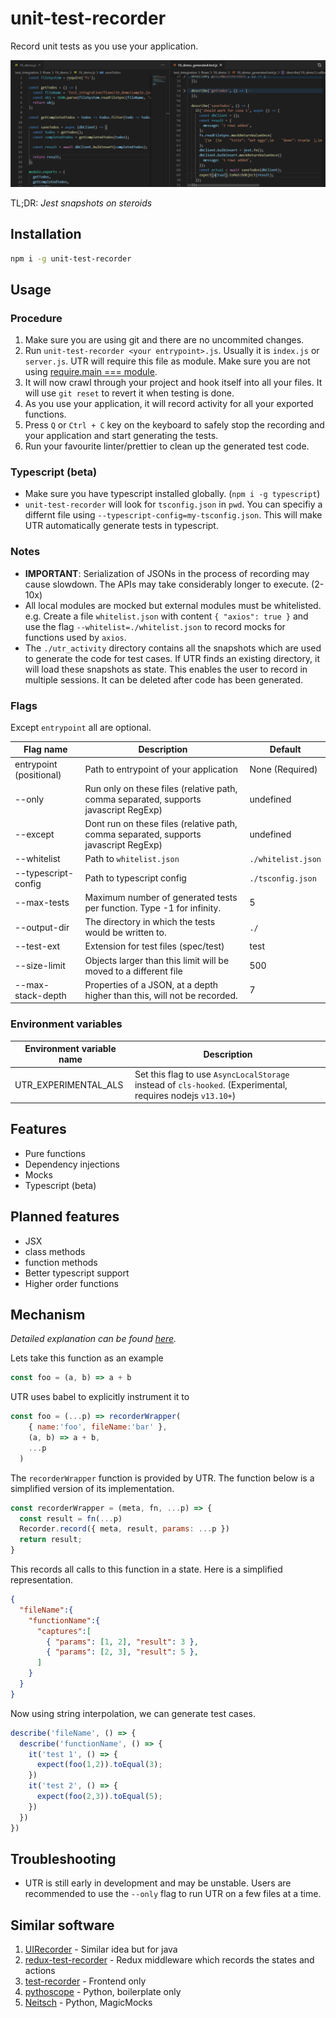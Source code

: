# unit-test-recorder

Record unit tests as you use your application.

![sample](sample.PNG)

TL;DR:  *Jest snapshots on steroids*

## Installation

```sh
npm i -g unit-test-recorder
```

## Usage

### Procedure

1. Make sure you are using git and there are no uncommited changes.
2. Run `unit-test-recorder <your entrypoint>.js`. Usually it is `index.js` or `server.js`. UTR will require this file as module. Make sure you are not using [require.main === module](https://stackoverflow.com/a/6398335/1217998).
3. It will now crawl through your project and hook itself into all your files. It will use `git reset` to revert it when testing is done.
4. As you use your application, it will record activity for all your exported functions.
5. Press `Q` or `Ctrl + C` key on the keyboard to safely stop the recording and your application and start generating the tests.
6. Run your favourite linter/prettier to clean up the generated test code.

### Typescript (beta)

* Make sure you have typescript installed globally. (`npm i -g typescript`)
* `unit-test-recorder` will look for `tsconfig.json` in `pwd`. You can specifiy a differnt file using `--typescript-config=my-tsconfig.json`. This will make UTR automatically generate tests in typescript.

### Notes

* **IMPORTANT**: Serialization of JSONs in the process of recording may cause slowdown. The APIs may take considerably longer to execute. (2-10x)
* All local modules are mocked but external modules must be whitelisted. e.g. Create a file `whitelist.json` with content `{ "axios": true }` and use the flag `--whitelist=./whitelist.json` to record mocks for functions used by `axios`.
* The `./utr_activity` directory contains all the snapshots which are used to generate the code for test cases. If UTR finds an existing directory, it will load these snapshots as state. This enables the user to record in multiple sessions. It can be deleted after code has been generated.

### Flags

Except `entrypoint` all are optional.

| Flag name | Description | Default |
| --------- | ------------ | ------------ |
| entrypoint (positional) | Path to entrypoint of your application | None (Required) |
| --only | Run only on these files (relative path, comma separated, supports javascript RegExp) | undefined |
| --except | Dont run on these files (relative path, comma separated, supports javascript RegExp) | undefined |
| --whitelist | Path to `whitelist.json` | `./whitelist.json` |
| --typescript-config | Path to typescript config | `./tsconfig.json` |
| --max-tests | Maximum number of generated tests per function. Type -1 for infinity. | 5 |
| --output-dir | The directory in which the tests would be written to. | `./` |
| --test-ext | Extension for test files (spec/test) | test |
| --size-limit | Objects larger than this limit will be moved to a different file | 500 |
| --max-stack-depth | Properties of a JSON, at a depth higher than this, will not be recorded. | 7 |

### Environment variables

| Environment variable name | Description |
| --------- | ------------ |
| UTR_EXPERIMENTAL_ALS | Set this flag to use `AsyncLocalStorage` instead of `cls-hooked`. (Experimental, requires nodejs `v13.10+`) |

## Features

* Pure functions
* Dependency injections
* Mocks
* Typescript (beta)

## Planned features

* JSX
* class methods
* function methods
* Better typescript support
* Higher order functions

## Mechanism

*Detailed explanation can be found [here](https://medium.com/@souradeepnanda/unit-test-recorder-automatically-generate-unit-tests-as-you-use-your-application-eb500a312361).*

Lets take this function as an example

```js
const foo = (a, b) => a + b
```

UTR uses babel to explicitly instrument it to

```js
const foo = (...p) => recorderWrapper(
    { name:'foo', fileName:'bar' },
    (a, b) => a + b,
    ...p
  )
```

The `recorderWrapper` function is provided by UTR. The function below is a simplified version of its implementation.

```js
const recorderWrapper = (meta, fn, ...p) => {
  const result = fn(...p)
  Recorder.record({ meta, result, params: ...p })
  return result;
}
```

This records all calls to this function in a state. Here is a simplified representation.

```json
{
  "fileName":{
    "functionName":{
      "captures":[
        { "params": [1, 2], "result": 3 },
        { "params": [2, 3], "result": 5 },
      ]
    }
  }
}
```

Now using string interpolation, we can generate test cases.

```js
describe('fileName', () => {
  describe('functionName', () => {
    it('test 1', () => {
      expect(foo(1,2)).toEqual(3);
    })
    it('test 2', () => {
      expect(foo(2,3)).toEqual(5);
    })
  })
})
```

## Troubleshooting

* UTR is still early in development and may be unstable. Users are recommended to use the `--only` flag to run UTR on a few files at a time.

## Similar software

1. [UIRecorder](https://uirecorder.com/) - Similar idea but for java
2. [redux-test-recorder](https://github.com/conorhastings/redux-test-recorder) - Redux middleware which records the states and actions
3. [test-recorder](https://github.com/QuantumInformation/test-recorder) - Frontend only
4. [pythoscope](https://github.com/mkwiatkowski/pythoscope) - Python, boilerplate only
5. [Neitsch](https://github.com/Neitsch/pytest/blob/master/projectDocs/TestInProd%20-%20Project%20Report.pdf) - Python, MagicMocks

